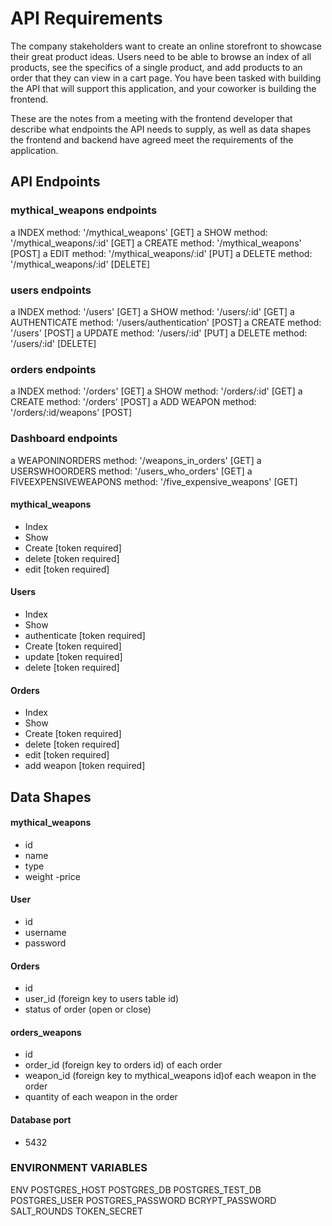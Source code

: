 # API Requirements

The company stakeholders want to create an online storefront to showcase their great product ideas. Users need to be able to browse an index of all products, see the specifics of a single product, and add products to an order that they can view in a cart page. You have been tasked with building the API that will support this application, and your coworker is building the frontend.

These are the notes from a meeting with the frontend developer that describe what endpoints the API needs to supply, as well as data shapes the frontend and backend have agreed meet the requirements of the application.

## API Endpoints

### mythical_weapons endpoints

a INDEX method: '/mythical_weapons' [GET]
a SHOW method: '/mythical_weapons/:id' [GET]
a CREATE method: '/mythical_weapons' [POST]
a EDIT method: '/mythical_weapons/:id' [PUT]
a DELETE method: '/mythical_weapons/:id' [DELETE]

### users endpoints

a INDEX method: '/users' [GET]
a SHOW method: '/users/:id' [GET]
a AUTHENTICATE method: '/users/authentication' [POST]
a CREATE method: '/users' [POST]
a UPDATE method: '/users/:id' [PUT]
a DELETE method: '/users/:id' [DELETE]

### orders endpoints

a INDEX method: '/orders' [GET]
a SHOW method: '/orders/:id' [GET]
a CREATE method: '/orders' [POST]
a ADD WEAPON method: '/orders/:id/weapons' [POST]

### Dashboard endpoints

a WEAPONINORDERS method: '/weapons_in_orders' [GET]
a USERSWHOORDERS method: '/users_who_orders' [GET]
a FIVEEXPENSIVEWEAPONS method: '/five_expensive_weapons' [GET]

#### mythical_weapons

- Index
- Show
- Create [token required]
- delete [token required]
- edit [token required]

#### Users

- Index
- Show
- authenticate [token required]
- Create [token required]
- update [token required]
- delete [token required]

#### Orders

- Index
- Show
- Create [token required]
- delete [token required]
- edit [token required]
- add weapon [token required]

## Data Shapes

#### mythical_weapons

- id
- name
- type
- weight
  -price

#### User

- id
- username
- password

#### Orders

- id
- user_id (foreign key to users table id)
- status of order (open or close)

#### orders_weapons

- id
- order_id (foreign key to orders id) of each order
- weapon_id (foreign key to mythical_weapons id)of each weapon in the order
- quantity of each weapon in the order

#### Database port

- 5432

### ENVIRONMENT VARIABLES

ENV
POSTGRES_HOST
POSTGRES_DB
POSTGRES_TEST_DB
POSTGRES_USER
POSTGRES_PASSWORD
BCRYPT_PASSWORD
SALT_ROUNDS
TOKEN_SECRET
